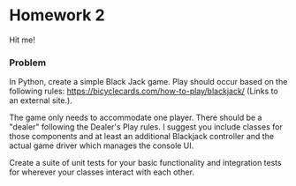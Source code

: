 # Homework 2

Hit me!

### Problem
 	
In Python, create a simple Black Jack game. Play should occur based on the following rules: https://bicyclecards.com/how-to-play/blackjack/ (Links to an external site.).

The game only needs to accommodate one player. There should be a "dealer" following the Dealer's Play rules. I suggest you include classes for those components and at least an additional Blackjack controller and the actual game driver which manages the console UI.

Create a suite of unit tests for your basic functionality and integration tests for wherever your classes interact with each other.
